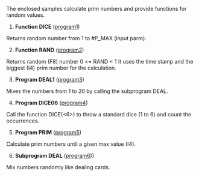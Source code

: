 The enclosed samples calculate prim numbers and provide functions for random values.

1. **Function DICE** 
([program1](program1.txt))

Returns random number from 1 to #P_MAX (input parm).


2. **Function RAND** 
([program2](program2.txt))

Returns random (F8) number 0 <= RAND < 1
It uses the time stamp and the biggest (I4) prim number for the calculation.


3. **Program DEAL1** 
([program3](program3.txt))

Mixes the numbers from 1 to 20 by calling the subprogram DEAL.


4. **Program DICE06** 
([program4](program4.txt))

Call the function DICE(<6>) to throw a standard dice (1 to 6) and count the occurrences.


5. **Program PRIM** 
([program5](program5.txt))

Calculate prim numbers until a given max value (I4).


6. **Subprogram DEAL** 
([program6](program6.txt)))

Mix numbers randomly like dealing cards.
